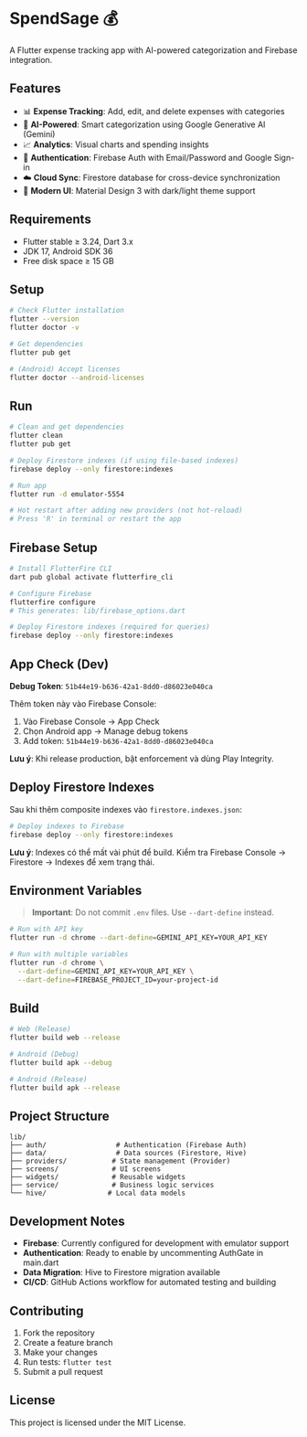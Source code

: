 # SpendSage 💰

A Flutter expense tracking app with AI-powered categorization and Firebase integration.

## Features

- 📊 **Expense Tracking**: Add, edit, and delete expenses with categories
- 🤖 **AI-Powered**: Smart categorization using Google Generative AI (Gemini)
- 📈 **Analytics**: Visual charts and spending insights
- 🔐 **Authentication**: Firebase Auth with Email/Password and Google Sign-in
- ☁️ **Cloud Sync**: Firestore database for cross-device synchronization
- 🎨 **Modern UI**: Material Design 3 with dark/light theme support

## Requirements

- Flutter stable ≥ 3.24, Dart 3.x
- JDK 17, Android SDK 36
- Free disk space ≥ 15 GB

## Setup

```bash
# Check Flutter installation
flutter --version
flutter doctor -v

# Get dependencies
flutter pub get

# (Android) Accept licenses
flutter doctor --android-licenses
```

## Run

```bash
# Clean and get dependencies
flutter clean
flutter pub get

# Deploy Firestore indexes (if using file-based indexes)
firebase deploy --only firestore:indexes

# Run app
flutter run -d emulator-5554

# Hot restart after adding new providers (not hot-reload)
# Press 'R' in terminal or restart the app
```

## Firebase Setup

```bash
# Install FlutterFire CLI
dart pub global activate flutterfire_cli

# Configure Firebase
flutterfire configure
# This generates: lib/firebase_options.dart

# Deploy Firestore indexes (required for queries)
firebase deploy --only firestore:indexes
```

## App Check (Dev)

**Debug Token**: `51b44e19-b636-42a1-8dd0-d86023e040ca`

Thêm token này vào Firebase Console:
1. Vào Firebase Console → App Check
2. Chọn Android app → Manage debug tokens
3. Add token: `51b44e19-b636-42a1-8dd0-d86023e040ca`

**Lưu ý**: Khi release production, bật enforcement và dùng Play Integrity.

## Deploy Firestore Indexes

Sau khi thêm composite indexes vào `firestore.indexes.json`:

```bash
# Deploy indexes to Firebase
firebase deploy --only firestore:indexes
```

**Lưu ý**: Indexes có thể mất vài phút để build. Kiểm tra Firebase Console → Firestore → Indexes để xem trạng thái.

## Environment Variables

> **Important**: Do not commit `.env` files. Use `--dart-define` instead.

```bash
# Run with API key
flutter run -d chrome --dart-define=GEMINI_API_KEY=YOUR_API_KEY

# Run with multiple variables
flutter run -d chrome \
  --dart-define=GEMINI_API_KEY=YOUR_API_KEY \
  --dart-define=FIREBASE_PROJECT_ID=your-project-id
```

## Build

```bash
# Web (Release)
flutter build web --release

# Android (Debug)
flutter build apk --debug

# Android (Release)
flutter build apk --release
```

## Project Structure

```
lib/
├── auth/                 # Authentication (Firebase Auth)
├── data/                 # Data sources (Firestore, Hive)
├── providers/           # State management (Provider)
├── screens/             # UI screens
├── widgets/             # Reusable widgets
├── service/             # Business logic services
└── hive/               # Local data models
```

## Development Notes

- **Firebase**: Currently configured for development with emulator support
- **Authentication**: Ready to enable by uncommenting AuthGate in main.dart
- **Data Migration**: Hive to Firestore migration available
- **CI/CD**: GitHub Actions workflow for automated testing and building

## Contributing

1. Fork the repository
2. Create a feature branch
3. Make your changes
4. Run tests: `flutter test`
5. Submit a pull request

## License

This project is licensed under the MIT License.
